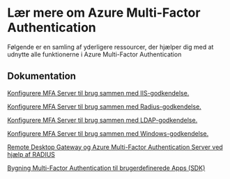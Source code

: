 <properties 
    pageTitle="Azure Multi-Factor Authentication - få mere at vide"
    description="Dette er den Azure Multi-Factor authentication side, der indeholder links til yderligere indhold til Azure Multi-Factor Authentication.  Her kan du læse om yderligere emner på Multi-Factor Authentication."
    services="multi-factor-authentication"
    documentationCenter=""
    authors="kgremban"
    manager="femila"
    editor="curtland"/>

<tags
    ms.service="multi-factor-authentication"
    ms.workload="identity"
    ms.tgt_pltfrm="na"
    ms.devlang="na"
    ms.topic="article"
    ms.date="08/04/2016"
    ms.author="kgremban"/>

# <a name="learn-more-about-azure-multi-factor-authentication"></a>Lær mere om Azure Multi-Factor Authentication


Følgende er en samling af yderligere ressourcer, der hjælper dig med at udnytte alle funktionerne i Azure Multi-Factor Authentication

## <a name="documentation"></a>Dokumentation

[Konfigurere MFA Server til brug sammen med IIS-godkendelse.](https://msdn.microsoft.com/library/azure/dn394291.aspx)

[Konfigurere MFA Server til brug sammen med Radius-godkendelse.](https://msdn.microsoft.com/library/azure/dn394299.aspx)

[Konfigurere MFA Server til brug sammen med LDAP-godkendelse.](https://msdn.microsoft.com/library/azure/dn394286.aspx)

[Konfigurere MFA Server til brug sammen med Windows-godkendelse.](https://msdn.microsoft.com/library/azure/dn394278.aspx)

[Remote Desktop Gateway og Azure Multi-Factor Authentication Server ved hjælp af RADIUS](https://msdn.microsoft.com/library/azure/dn394287.aspx)

[Bygning Multi-Factor Authentication til brugerdefinerede Apps (SDK)](https://msdn.microsoft.com/library/azure/dn249464.aspx)
